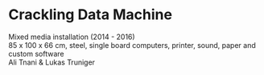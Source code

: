 # Crackling Data Machine
Mixed media installation (2014 - 2016)<br>
85 x 100 x 66 cm, steel, single board computers, printer, sound, paper and custom software<br>
Ali Tnani & Lukas Truniger
